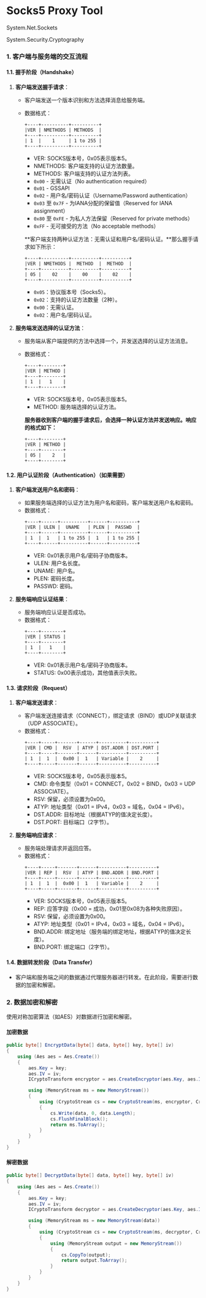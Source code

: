 # Socks5 Proxy Tool

System.Net.Sockets

System.Security.Cryptography

### 1. 客户端与服务端的交互流程

#### 1.1. 握手阶段（Handshake）

1. **客户端发送握手请求**：
   - 客户端发送一个版本识别和方法选择消息给服务端。
   - 数据格式：
     ```
     +----+----------+----------+
     |VER | NMETHODS | METHODS  |
     +----+----------+----------+
     | 1  |    1     | 1 to 255 |
     +----+----------+----------+
     ```
     - VER: SOCKS版本号，0x05表示版本5。
     - NMETHODS: 客户端支持的认证方法数量。
     - METHODS: 客户端支持的认证方法列表。
     - `0x00` - 无需认证（No authentication required）
     - `0x01` - GSSAPI
     - `0x02` - 用户名/密码认证（Username/Password authentication）
     - `0x03` 至 `0x7F` - 为IANA分配的保留值（Reserved for IANA assignment）
     - `0x80` 至 `0xFE` - 为私人方法保留（Reserved for private methods）
     - `0xFF` - 无可接受的方法（No acceptable methods）
     
     **客户端支持两种认证方法：无需认证和用户名/密码认证。**那么握手请求如下所示：
     
     ```
     +----+----------+----------+----------+
     |VER | NMETHODS |  METHOD  |  METHOD  |
     +----+----------+----------+----------+
     | 05 |    02    |    00    |    02    |
     +----+----------+----------+----------+
     ```
     
     - `0x05`：协议版本号（Socks5）。
     - `0x02`：支持的认证方法数量（2种）。
     - `0x00`：无需认证。
     - `0x02`：用户名/密码认证。
     

2. **服务端发送选择的认证方法**：
   
   - 服务端从客户端提供的方法中选择一个，并发送选择的认证方法消息。
   - 数据格式：
     ```
     +----+--------+
     |VER | METHOD |
     +----+--------+
     | 1  |   1    |
     +----+--------+
     ```
     - VER: SOCKS版本号，0x05表示版本5。
     - METHOD: 服务端选择的认证方法。

     **服务器收到客户端的握手请求后，会选择一种认证方法并发送响应。响应的格式如下：**
     
     ```
     +----+--------+
     |VER | METHOD |
     +----+--------+
     | 05 |    2   |
     +----+--------+
     ```

#### 1.2. 用户认证阶段（Authentication）（如果需要）

1. **客户端发送用户名和密码**：
   
   - 如果服务端选择的认证方法为用户名和密码，客户端发送用户名和密码。
   - 数据格式：
     ```
     +----+------+----------+------+----------+
     |VER | ULEN |  UNAME   | PLEN |  PASSWD  |
     +----+------+----------+------+----------+
     | 1  |  1   | 1 to 255 |  1   | 1 to 255 |
     +----+------+----------+------+----------+
     ```
     - VER: 0x01表示用户名/密码子协商版本。
     - ULEN: 用户名长度。
     - UNAME: 用户名。
     - PLEN: 密码长度。
     - PASSWD: 密码。
   
2. **服务端响应认证结果**：
   
   - 服务端响应认证是否成功。
   - 数据格式：
     ```
     +----+--------+
     |VER | STATUS |
     +----+--------+
     | 1  |   1    |
     +----+--------+
     ```
     - VER: 0x01表示用户名/密码子协商版本。
     - STATUS: 0x00表示成功，其他值表示失败。

#### 1.3. 请求阶段（Request）

1. **客户端发送请求**：
   
   - 客户端发送连接请求（CONNECT），绑定请求（BIND）或UDP关联请求（UDP ASSOCIATE）。
   - 数据格式：
     ```
     +----+-----+-------+------+----------+----------+
     |VER | CMD |  RSV  | ATYP | DST.ADDR | DST.PORT |
     +----+-----+-------+------+----------+----------+
     | 1  |  1  |  0x00 |  1   | Variable |    2     |
     +----+-----+-------+------+----------+----------+
     ```
     - VER: SOCKS版本号，0x05表示版本5。
     - CMD: 命令类型（0x01 = CONNECT，0x02 = BIND，0x03 = UDP ASSOCIATE）。
     - RSV: 保留，必须设置为0x00。
     - ATYP: 地址类型（0x01 = IPv4，0x03 = 域名，0x04 = IPv6）。
     - DST.ADDR: 目标地址（根据ATYP的值决定长度）。
     - DST.PORT: 目标端口（2字节）。
   
2. **服务端响应请求**：
   - 服务端处理请求并返回应答。
   - 数据格式：
     ```
     +----+-----+-------+------+----------+----------+
     |VER | REP |  RSV  | ATYP | BND.ADDR | BND.PORT |
     +----+-----+-------+------+----------+----------+
     | 1  |  1  |  0x00 |  1   | Variable |    2     |
     +----+-----+-------+------+----------+----------+
     ```
     - VER: SOCKS版本号，0x05表示版本5。
     - REP: 应答字段（0x00 = 成功，0x01至0x08为各种失败原因）。
     - RSV: 保留，必须设置为0x00。
     - ATYP: 地址类型（0x01 = IPv4，0x03 = 域名，0x04 = IPv6）。
     - BND.ADDR: 绑定地址（服务端的绑定地址，根据ATYP的值决定长度）。
     - BND.PORT: 绑定端口（2字节）。

#### 1.4. 数据转发阶段（Data Transfer）

- 客户端和服务端之间的数据通过代理服务器进行转发。在此阶段，需要进行数据的加密和解密。

### 2. 数据加密和解密
使用对称加密算法（如AES）对数据进行加密和解密。

#### 加密数据
```csharp
public byte[] EncryptData(byte[] data, byte[] key, byte[] iv)
{
    using (Aes aes = Aes.Create())
    {
        aes.Key = key;
        aes.IV = iv;
        ICryptoTransform encryptor = aes.CreateEncryptor(aes.Key, aes.IV);

        using (MemoryStream ms = new MemoryStream())
        {
            using (CryptoStream cs = new CryptoStream(ms, encryptor, CryptoStreamMode.Write))
            {
                cs.Write(data, 0, data.Length);
                cs.FlushFinalBlock();
                return ms.ToArray();
            }
        }
    }
}
```

#### 解密数据
```csharp
public byte[] DecryptData(byte[] data, byte[] key, byte[] iv)
{
    using (Aes aes = Aes.Create())
    {
        aes.Key = key;
        aes.IV = iv;
        ICryptoTransform decryptor = aes.CreateDecryptor(aes.Key, aes.IV);

        using (MemoryStream ms = new MemoryStream(data))
        {
            using (CryptoStream cs = new CryptoStream(ms, decryptor, CryptoStreamMode.Read))
            {
                using (MemoryStream output = new MemoryStream())
                {
                    cs.CopyTo(output);
                    return output.ToArray();
                }
            }
        }
    }
}
```

